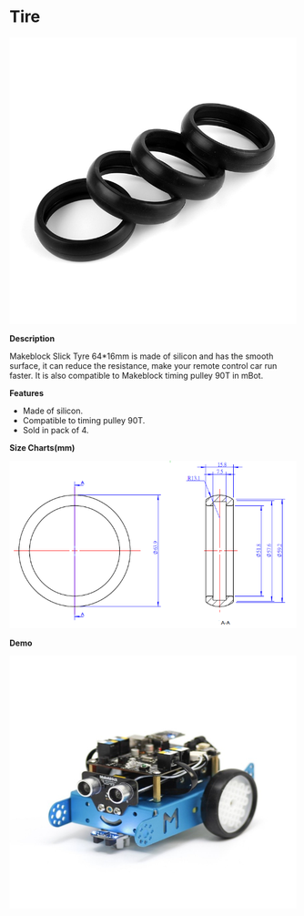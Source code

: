 # Tire

![](../../../../.gitbook/assets/0%20%2831%29.jpeg)

**Description**

Makeblock Slick Tyre 64\*16mm is made of silicon and has the smooth surface, it can reduce the resistance, make your remote control car run faster. It is also compatible to Makeblock timing pulley 90T in mBot.

**Features**

* Made of silicon.
* Compatible to timing pulley 90T.
* Sold in pack of 4.

**Size Charts\(mm\)**

![](../../../../.gitbook/assets/1%20%2814%29.png)

**Demo**

![](../../../../.gitbook/assets/2.jpeg)

